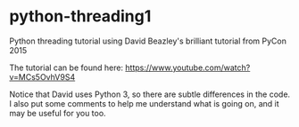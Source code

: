 # python-threading1
Python threading tutorial using David Beazley's brilliant tutorial from PyCon 2015

The tutorial can be found here: https://www.youtube.com/watch?v=MCs5OvhV9S4

Notice that David uses Python 3, so there are subtle differences in the code.
I also put some comments to help me understand what is going on, and it may be useful for you too.
